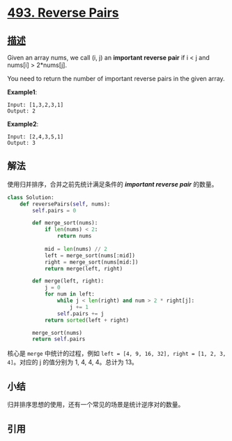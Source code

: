 # [493. Reverse Pairs](https://leetcode.com/problems/reverse-pairs/submissions/)

## [描述](https://leetcode.com/problems/reverse-pairs/)

Given an array nums, we call (i, j) an **important reverse pair** if i < j and nums[i] > 2\*nums[j].

You need to return the number of important reverse pairs in the given array.

**Example1**:

```text
Input: [1,3,2,3,1]
Output: 2
```

**Example2**:

```text
Input: [2,4,3,5,1]
Output: 3
```

## 解法

使用归并排序，合并之前先统计满足条件的  ***important reverse pair*** 的数量。

```python
class Solution:
    def reversePairs(self, nums):
        self.pairs = 0

        def merge_sort(nums):
            if len(nums) < 2:
                return nums
            
            mid = len(nums) // 2
            left = merge_sort(nums[:mid])
            right = merge_sort(nums[mid:])
            return merge(left, right)

        def merge(left, right):
            j = 0
            for num in left:
                while j < len(right) and num > 2 * right[j]:
                    j += 1
                self.pairs += j
            return sorted(left + right)

        merge_sort(nums)
        return self.pairs
```

核心是 `merge` 中统计的过程，例如 `left = [4, 9, 16, 32], right = [1, 2, 3, 4]`。对应的 j 的值分别为 1, 4, 4, 4。总计为 13。

## 小结

归并排序思想的使用，还有一个常见的场景是统计逆序对的数量。

## 引用